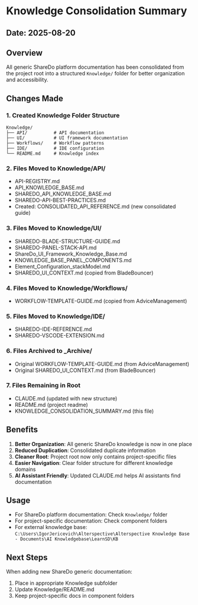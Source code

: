# Knowledge Consolidation Summary

## Date: 2025-08-20

## Overview
All generic ShareDo platform documentation has been consolidated from the project root into a structured `Knowledge/` folder for better organization and accessibility.

## Changes Made

### 1. Created Knowledge Folder Structure
```
Knowledge/
├── API/          # API documentation
├── UI/           # UI framework documentation  
├── Workflows/    # Workflow patterns
├── IDE/          # IDE configuration
└── README.md     # Knowledge index
```

### 2. Files Moved to Knowledge/API/
- API-REGISTRY.md
- API_KNOWLEDGE_BASE.md
- SHAREDO_API_KNOWLEDGE_BASE.md
- SHAREDO-API-BEST-PRACTICES.md
- Created: CONSOLIDATED_API_REFERENCE.md (new consolidated guide)

### 3. Files Moved to Knowledge/UI/
- SHAREDO-BLADE-STRUCTURE-GUIDE.md
- SHAREDO-PANEL-STACK-API.md
- ShareDo_UI_Framework_Knowledge_Base.md
- KNOWLEDGE_BASE_PANEL_COMPONENTS.md
- Element_Configuration_stackModel.md
- SHAREDO_UI_CONTEXT.md (copied from BladeBouncer)

### 4. Files Moved to Knowledge/Workflows/
- WORKFLOW-TEMPLATE-GUIDE.md (copied from AdviceManagement)

### 5. Files Moved to Knowledge/IDE/
- SHAREDO-IDE-REFERENCE.md
- SHAREDO-VSCODE-EXTENSION.md

### 6. Files Archived to _Archive/
- Original WORKFLOW-TEMPLATE-GUIDE.md (from AdviceManagement)
- Original SHAREDO_UI_CONTEXT.md (from BladeBouncer)

### 7. Files Remaining in Root
- CLAUDE.md (updated with new structure)
- README.md (project readme)
- KNOWLEDGE_CONSOLIDATION_SUMMARY.md (this file)

## Benefits

1. **Better Organization**: All generic ShareDo knowledge is now in one place
2. **Reduced Duplication**: Consolidated duplicate information
3. **Cleaner Root**: Project root now only contains project-specific files
4. **Easier Navigation**: Clear folder structure for different knowledge domains
5. **AI Assistant Friendly**: Updated CLAUDE.md helps AI assistants find documentation

## Usage

- For ShareDo platform documentation: Check `Knowledge/` folder
- For project-specific documentation: Check component folders
- For external knowledge base: `C:\Users\IgorJericevich\Alterspective\Alterspective Knowledge Base - Documents\AI Knowledgebase\LearnSD\KB`

## Next Steps

When adding new ShareDo generic documentation:
1. Place in appropriate Knowledge subfolder
2. Update Knowledge/README.md
3. Keep project-specific docs in component folders